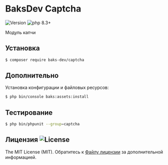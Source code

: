 # BaksDev Captcha

![Version](https://img.shields.io/badge/version-7.1.0-blue) ![php 8.3+](https://img.shields.io/badge/php-min%208.3-red.svg)

Модуль капчи

## Установка

``` bash
$ composer require baks-dev/captcha
```

## Дополнительно

Установка конфигурации и файловых ресурсов:

``` bash
$ php bin/console baks:assets:install
```

## Тестирование

``` bash
$ php bin/phpunit --group=captcha
```

## Лицензия ![License](https://img.shields.io/badge/MIT-green)

The MIT License (MIT). Обратитесь к [Файлу лицензии](LICENSE.md) за дополнительной информацией.
